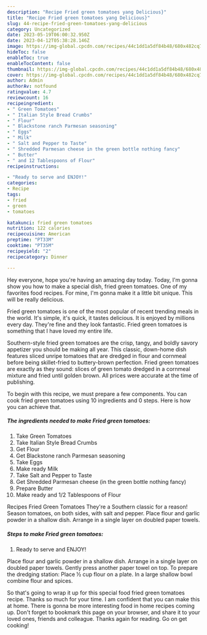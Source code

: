 ```yaml
---
description: "Recipe Fried green tomatoes yang Delicious}"
title: "Recipe Fried green tomatoes yang Delicious}"
slug: 44-recipe-fried-green-tomatoes-yang-delicious
category: Uncategorized
date: 2023-05-19T06:00:32.950Z
date: 2023-04-12T05:38:28.146Z
image: https://img-global.cpcdn.com/recipes/44c1dd1a5df84b48/680x482cq70/fried-green-tomatoes-recipe-main-photo.jpg
hideToc: false
enableToc: true
enableTocContent: false
thumbnail: https://img-global.cpcdn.com/recipes/44c1dd1a5df84b48/680x482cq70/fried-green-tomatoes-recipe-main-photo.jpg
cover: https://img-global.cpcdn.com/recipes/44c1dd1a5df84b48/680x482cq70/fried-green-tomatoes-recipe-main-photo.jpg
author: Admin
authorAv: notfound
ratingvalue: 4.7
reviewcount: 16
recipeingredient:
- " Green Tomatoes"
- " Italian Style Bread Crumbs"
- " Flour"
- " Blackstone ranch Parmesan seasoning"
- " Eggs"
- " Milk"
- " Salt and Pepper to Taste"
- " Shredded Parmesan cheese in the green bottle nothing fancy"
- " Butter"
- " and 12 Tablespoons of Flour"
recipeinstructions:

- "Ready to serve and ENJOY!"
categories:
- Recipe
tags:
- fried
- green
- tomatoes

katakunci: fried green tomatoes 
nutrition: 122 calories
recipecuisine: American
preptime: "PT33M"
cooktime: "PT35M"
recipeyield: "2"
recipecategory: Dinner

---
```



Hey everyone, hope you're having an amazing day today. Today, I'm gonna show you how to make a special dish, fried green tomatoes. One of my favorites food recipes. For mine, I'm gonna make it a little bit unique. This will be really delicious.

Fried green tomatoes is one of the most popular of recent trending meals in the world. It's simple, it's quick, it tastes delicious. It is enjoyed by millions every day. They're fine and they look fantastic. Fried green tomatoes is something that I have loved my entire life.

Southern-style fried green tomatoes are the crisp, tangy, and boldly savory appetizer you should be making all year. This classic, down-home dish features sliced unripe tomatoes that are dredged in flour and cornmeal before being skillet-fried to buttery-brown perfection. Fried green tomatoes are exactly as they sound: slices of green tomato dredged in a cornmeal mixture and fried until golden brown. All prices were accurate at the time of publishing.


To begin with this recipe, we must prepare a few components. You can cook fried green tomatoes using 10 ingredients and 0 steps. Here is how you can achieve that.

<!--inarticleads1-->

##### The ingredients needed to make Fried green tomatoes:

1. Take  Green Tomatoes
1. Take  Italian Style Bread Crumbs
1. Get  Flour
1. Get  Blackstone ranch Parmesan seasoning
1. Take  Eggs
1. Make ready  Milk
1. Take  Salt and Pepper to Taste
1. Get  Shredded Parmesan cheese (in the green bottle nothing fancy)
1. Prepare  Butter
1. Make ready  and 1/2 Tablespoons of Flour


Recipes Fried Green Tomatoes They&#39;re a Southern classic for a reason! Season tomatoes, on both sides, with salt and pepper. Place flour and garlic powder in a shallow dish. Arrange in a single layer on doubled paper towels. 

<!--inarticleads2-->

##### Steps to make Fried green tomatoes:


1. Ready to serve and ENJOY!

Place flour and garlic powder in a shallow dish. Arrange in a single layer on doubled paper towels. Gently press another paper towel on top. To prepare the dredging station: Place ½ cup flour on a plate. In a large shallow bowl combine flour and spices. 

So that's going to wrap it up for this special food fried green tomatoes recipe. Thanks so much for your time. I am confident that you can make this at home. There is gonna be more interesting food in home recipes coming up. Don't forget to bookmark this page on your browser, and share it to your loved ones, friends and colleague. Thanks again for reading. Go on get cooking!
